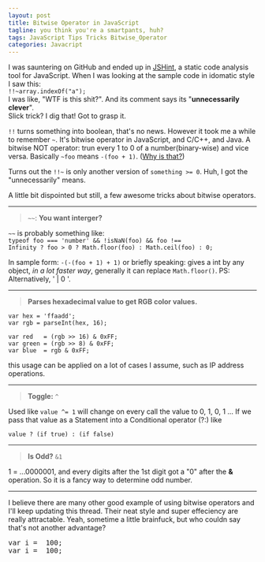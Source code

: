 ```yaml
---
layout: post
title: Bitwise Operator in JavaScript
tagline: you think you're a smartpants, huh?
tags: JavaScript Tips Tricks Bitwise_Operator
categories: Javacript
---
```


I was sauntering on GitHub and ended up in [JSHint](https://github.com/rwaldron/idiomatic.js/), a static code analysis tool for JavaScript. When I was looking at the sample code in idomatic style I saw this:     
`!!~array.indexOf("a");`    
I was like, "WTF is this shit?". And its comment says its "__unnecessarily clever__".    
Slick trick? I dig that! Got to grasp it.    

`!!` turns something into boolean, that's no news. However it took me a while to remember `~`. It's bitwise operator in JavaScript, and C/C++, and Java. A bitwise NOT operator: trun every 1 to 0 of a number(binary-wise) and vice versa. Basically `~foo` means `-(foo + 1)`. ([Why is that?](https://en.wikipedia.org/wiki/Signed_number_representations#Signed_magnitude_representation))

Turns out the `!!~` is only another version of `something >= 0`.  Huh, I got the "unnecessarily" means.

A little bit dispointed but still, a few awesome tricks about bitwise operators.

-----   
> `~~`: __You want interger?__

`~~` is probably something like:   
                        <code>typeof foo === 'number' && !isNaN(foo) && foo !== Infinity
                        ? foo > 0 ? Math.floor(foo) : Math.ceil(foo) : 0;</code>

In sample form:
    `-(-(foo + 1) + 1)`
or briefly speaking: gives a int by any object, _in a lot faster way_, generally it can replace `Math.floor()`.
PS: Alternatively, ' | 0 '.

-----   
> __Parses hexadecimal value to get RGB color values.__
  

    var hex = 'ffaadd';   
    var rgb = parseInt(hex, 16);    
    
    var red   = (rgb >> 16) & 0xFF;   
    var green = (rgb >> 8) & 0xFF;     
    var blue  = rgb & 0xFF;   
    
this usage can be applied on a lot of cases I assume, such as IP address operations.
    
-----   
> __Toggle:__ `^`   

     

Used like `value ^= 1` will change on every call the value to 0, 1, 0, 1 ...
If we pass that value as a Statement into a Conditional operator (?:) like

`value ? (if true) : (if false)`

-----   
> __Is Odd?__ `&1`   

 
   
1 = ...0000001, and every digits after the 1st digit got a "0" after the __&__ operation. So it is a fancy way to determine odd number.

-----   

I believe there are many other good example of using bitwise operators and I'll keep updating this thread. Their neat style and super effeciency are really attractable. Yeah, sometime a little brainfuck, but who couldn say that's not another advantage?


<pre>
<a class="statement">var </a>i <a class="operator">= </a> <a class="integer">100</a><a class="operator">;</a>
<a class="statement">var </a>i <a class="operator">= </a> <a class="integer">100</a><a class="operator">;</a>
</pre>




